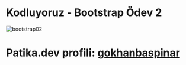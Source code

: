 # Kodluyoruz - Bootstrap Ödev 2

![bootstrap02](https://user-images.githubusercontent.com/116072010/202418699-3aff1988-b9db-44cc-a67a-6c58372b1d4c.gif)

# Patika.dev profili: [gokhanbaspinar](https://app.patika.dev/gokhanbaspinar)
